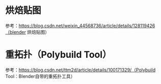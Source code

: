 # 烘焙贴图

参考：https://blog.csdn.net/weixin_44568736/article/details/128119426（blender 烘焙贴图）

# 重拓扑（Polybuild Tool）

参考：https://blog.csdn.net/ttm2d/article/details/100171329/（Polybuild Tool：Blender自带的重拓扑工具）

